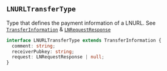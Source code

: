 ## `LNURLTransferType`

Type that defines the payment information of a LNURL. See [`TransferInformation`](/react/api/glossary/types#transferInformation) & [`LNRequestResponse`](/react/api/glossary/types#lnrequestresponse)

```ts [LNURLTransferType]
interface LNURLTransferType extends TransferInformation {
  comment: string;
  receiverPubkey: string;
  request: LNRequestResponse | null;
}
```
